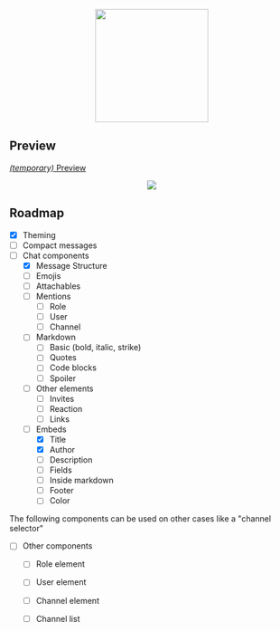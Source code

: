 <p align="center">
  <img src="https://svgshare.com/i/NaD.svg" height="200"/>
</p>

## Preview

[*(temporary)* Preview](https://switchbladebot.github.io/reactcord/)
<p align="center">
    <img src="https://i.imgur.com/X7rKVfh.png"/>
</p>

## Roadmap

- [x] Theming
- [ ] Compact messages
- [ ] Chat components
  - [x] Message Structure
  - [ ] Emojis
  - [ ] Attachables
  - [ ] Mentions
    - [ ] Role
    - [ ] User
    - [ ] Channel
  - [ ] Markdown
    - [ ] Basic (bold, italic, strike)
    - [ ] Quotes
    - [ ] Code blocks
    - [ ] Spoiler
  - [ ] Other elements
    - [ ] Invites
    - [ ] Reaction
    - [ ] Links
  - [ ] Embeds
    - [x] Title
    - [x] Author
    - [ ] Description
    - [ ] Fields
    - [ ] Inside markdown
    - [ ] Footer
    - [ ] Color

The following components can be used on other cases like a "channel selector"
- [ ] Other components
  - [ ] Role element
  - [ ] User element
  - [ ] Channel element
  - [ ] Channel list


